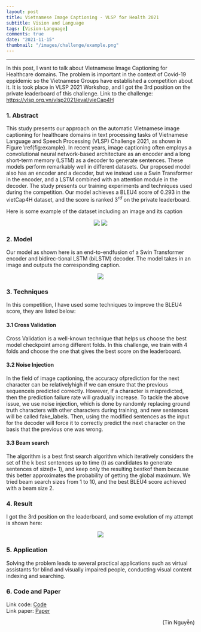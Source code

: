 ```yaml
---
layout: post
title: Vietnamese Image Captioning - VLSP for Health 2021
subtitle: Vision and Language
tags: [Vision-Language]
comments: true
date: "2021-11-15"
thumbnail: "/images/challenge/example.png"
---
```

---
In this post, I want to talk about Vietnamese Image Captioning for Healthcare domains. The problem is important in the context of Covid-19 eppidemic so the Vietnamese Groups have established a competition about it. It is took place in VLSP 2021 Workshop, and I got the 3rd position on the private leaderboard of this challenge. Link to the challenge: https://vlsp.org.vn/vlsp2021/eval/vieCap4H

### 1. Abstract
This study presents our approach on the automatic Vietnamese image captioning for healthcare domains in text processing tasks of Vietnamese Language and Speech Processing (VLSP) Challenge 2021, as shown in Figure \ref{fig:example}. In recent years, image captioning often employs a convolutional neural network-based architecture as an encoder and a long short-term memory (LSTM) as a decoder to generate sentences. These models perform  remarkably well in different datasets. Our proposed model also has an encoder and a decoder, but we instead use a Swin Transformer in the encoder, and a LSTM combined with an attention module in the decoder. The study presents our training experiments and techniques used during the competition. Our model achieves a BLEU4 score of 0.293 in the vietCap4H dataset, and the score is ranked 3$^{rd}$ on the private leaderboard.

Here is some example of the dataset including an image and its caption<br/>

<p align="center">
  <img src="/images/challenge/example.png">
  <img src="/images/challenge/text_example.png">
</p>

### 2. Model
Our model as shown here is an end-to-endfusion of a Swin Transformer encoder and bidirec-tional LSTM (biLSTM) decoder. The model takes in an image and outputs the corresponding caption. <br/>
<p align="center">
  <img src="/images/challenge/model_vlsp.png">
</p>

### 3. Techniques
In this competition, I have used some techniques to improve the BLEU4 score, they are listed below: <br/>

#### 3.1 Cross Validation
Cross Validation is a well-known technique that helps us choose the best model checkpoint among different folds. In this challenge, we train with 4 folds and choose the one that gives the best score on the leaderboard.

#### 3.2 Noise Injection
In the field of image captioning, the accuracy ofprediction for the next character can be relativelyhigh if we can ensure that the previous sequenceis predicted correctly. However, if a character is mispredicted, then the prediction failure rate will gradually increase. To tackle the above issue, we use noise injection, which is done by randomly replacing ground truth characters with other characters during training, and new sentences will be called fake_labels. Then, using the modified sentences as the input for the decoder will force it to correctly predict the next character on the basis that the previous one was wrong.

#### 3.3 Beam search
The algorithm is a best first search algorithm which iteratively considers the set of the k best sentences up to time (t) as candidates to generate sentences of size(t+ 1), and keep only the resulting bestkof them because this better approximates the probability of getting the global maximum. We tried beam search sizes from 1 to 10, and the best BLEU4 score achieved with a beam size 2.

### 4. Result
I got the 3rd position on the leaderboard, and some evolution of my attempt is shown here: <br/>
<p align="center">
  <img src="/images/challenge/result_vlsp.png">
</p>

### 5. Application
Solving the problem leads to several practical applications such as virtual assistants for blind and visually impaired people, conducting visual content indexing and searching.

### 6. Code and Paper
Link code: [Code](https://github.com/ngthanhtin/VLSP_ImageCaptioning) <br/>
Link paper: [Paper](https://jcsce.vnu.edu.vn/index.php/jcsce/article/view/369)

<div style="text-align: right"> (Tín Nguyễn) </div>